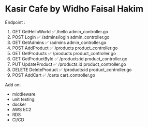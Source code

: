 # Kasir Cafe by Widho Faisal Hakim

Endpoint :
1. GET      GetHelloWorld       ✅      /hello              admin_controller.go 
2. POST     Login               ✅      /admins/login       admin_controller.go 
3. GET      GetAdmins           ✅      /admins             admin_controller.go 
4. POST     AddProduct          ✅      /products           product_controller.go 
5. GET      GetProducts         ✅      /products           product_controller.go 
6. GET      GetProductById      ✅      /products:id        product_controller.go 
7. PUT      UpdateProduct       ✅      /products:id        product_controller.go 
8. DELETE   DeleteProduct       ✅      /products:id        product_controller.go 
9. POST     AddCart             ✅      /carts              cart_controller.go          



Add on:
- middleware
- unit testing
- docker
- AWS EC2
- RDS
- CI/CD